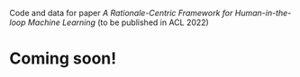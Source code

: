 Code and data for paper <em>A Rationale-Centric Framework for Human-in-the-loop Machine Learning</em> (to be published in ACL 2022)

# Coming soon!
